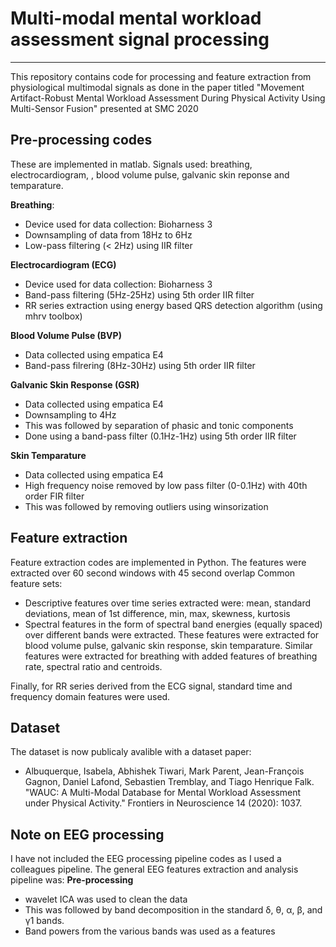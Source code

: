 # Multi-modal mental workload assessment signal processing
-------
This repository contains code for processing and feature extraction from physiological multimodal signals as done in the paper titled "Movement Artifact-Robust Mental Workload Assessment During Physical Activity Using Multi-Sensor Fusion" presented at SMC 2020

## Pre-processing codes 
These are implemented in matlab. 
Signals used: breathing, electrocardiogram, , blood volume pulse, galvanic skin reponse and temparature. 

**Breathing**:
- Device used for data collection: Bioharness 3
- Downsampling of data from 18Hz to 6Hz
- Low-pass filtering (< 2Hz) using IIR filter

**Electrocardiogram (ECG)**
- Device used for data collection: Bioharness 3
- Band-pass filtering (5Hz-25Hz) using 5th order IIR filter
- RR series extraction using energy based QRS detection algorithm (using mhrv toolbox)

**Blood Volume Pulse (BVP)**
- Data collected using empatica E4 
- Band-pass filrering (8Hz-30Hz) using 5th order IIR filter

**Galvanic Skin Response (GSR)**
- Data collected using empatica E4 
- Downsampling to 4Hz
- This was followed by separation of phasic and tonic components 
- Done using a band-pass filter (0.1Hz-1Hz) using 5th order IIR filter

**Skin Temparature**
- Data collected using empatica E4
- High frequency noise removed by low pass filter (0-0.1Hz) with 40th order FIR filter
- This was followed by removing outliers using winsorization 

## Feature extraction
Feature extraction codes are implemented in Python. The features were extracted over 60 second windows with 45 second overlap
Common feature sets:
- Descriptive features over time series extracted were: mean, standard deviations, mean of 1st difference, min, max, skewness, kurtosis
- Spectral features in the form of spectral band energies (equally spaced) over different bands were extracted. 
These features were extracted for blood volume pulse, galvanic skin response, skin temparature. Similar features were extracted for breathing with added features of breathing rate, spectral ratio and centroids.

Finally, for RR series derived from the ECG signal, standard time and frequency domain features were used.

## Dataset
The dataset is now publicaly avalible with a dataset paper:
- Albuquerque, Isabela, Abhishek Tiwari, Mark Parent, Jean-François Gagnon, Daniel Lafond, Sebastien Tremblay, and Tiago Henrique Falk. "WAUC: A Multi-Modal Database for Mental Workload Assessment under Physical Activity." Frontiers in Neuroscience 14 (2020): 1037.

## Note on EEG processing
I have not included the EEG processing pipeline codes as I used a colleagues pipeline. The general EEG features extraction and analysis pipeline was:
**Pre-processing**
- wavelet ICA was used to clean the data
- This was followed by band decomposition in the standard δ, θ, α, β, and γ1 bands.
- Band powers from the various bands was used as a features


